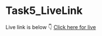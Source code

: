 # Task5_LiveLink

Live link is below 👇
[Click here for live](https://naanmudhalvan-frontend.onrender.com/)
